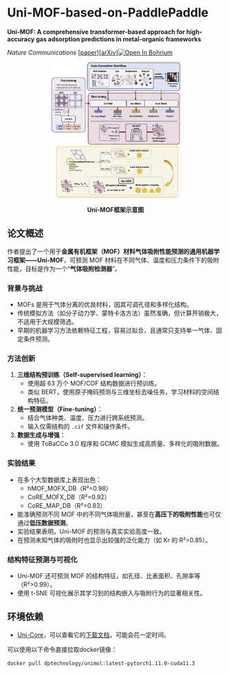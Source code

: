 # Uni-MOF-based-on-PaddlePaddle

**Uni-MOF: A comprehensive transformer-based approach for high-accuracy gas adsorption predictions in metal-organic frameworks**

*Nature Communications* [[paper](https://www.nature.com/articles/s41467-024-46276-x)][[arXiv](https://chemrxiv.org/engage/chemrxiv/article-details/6447d756e4bbbe4bbf3afeaa)]<a href="https://bohrium.dp.tech/notebook/cca98b584a624753981dfd5f8bb79674" target="_parent"><img src="https://cdn.dp.tech/bohrium/web/static/images/open-in-bohrium.svg" alt="Open In Bohrium"/></a>

<p align="center"><img src="unimof/figure/overview_new.jpg" width=60%></p>
<p align="center"><b>Uni-MOF框架示意图</b></p>

## 论文概述

作者提出了一个用于**金属有机框架（MOF）材料气体吸附性能预测的通用机器学习框架——Uni-MOF**，可预测 MOF 材料在不同气体、温度和压力条件下的吸附性能，目标是作为一个“**气体吸附检测器**”。

### 背景与挑战

- MOFs 是用于气体分离的优良材料，因其可调孔径和多样化结构。
- 传统模拟方法（如分子动力学、蒙特卡洛方法）虽然准确，但计算开销极大，不适用于大规模筛选。
- 早期的机器学习方法依赖特征工程，容易过拟合，且通常只支持单一气体、固定条件预测。

### 方法创新

1. **三维结构预训练（Self-supervised learning）**：
   - 使用超 63 万个 MOF/COF 结构数据进行预训练。
   - 类似 BERT，使用原子掩码预测与三维坐标去噪任务，学习材料的空间结构特征。
2. **统一预测模型（Fine-tuning）**：
   - 结合气体种类、温度、压力进行跨系统预测。
   - 输入仅需结构的 `.cif` 文件和操作条件。
3. **数据生成与增强**：
   - 使用 ToBaCCo 3.0 程序和 GCMC 模拟生成高质量、多样化的吸附数据。

### 实验结果

- 在多个大型数据库上表现出色：
  - hMOF_MOFX_DB（R²=0.98）
  - CoRE_MOFX_DB（R²=0.92）
  - CoRE_MAP_DB（R²=0.83）
- 能准确预测不同 MOF 中的不同气体吸附量，甚至在**高压下的吸附性能**也可仅通过**低压数据预测**。
- 实验结果表明，Uni-MOF 的预测与真实实验高度一致。
- 在预测未知气体的吸附时也显示出较强的泛化能力（如 Kr 的 R²=0.85）。

### 结构特征预测与可视化

- Uni-MOF 还可预测 MOF 的结构特征，如孔径、比表面积、孔隙率等（R²>0.99）。
- 使用 t-SNE 可视化展示其学习到的结构嵌入与吸附行为的显著相关性。

## 环境依赖

 - [Uni-Core](https://github.com/dptech-corp/Uni-Core)，可以查看它的[下载文档](https://github.com/dptech-corp/Uni-Core#installation)，可能会花一定时间。

可以使用以下命令直接拉取docker镜像：

```bash
docker pull dptechnology/unimol:latest-pytorch1.11.0-cuda11.3
```
